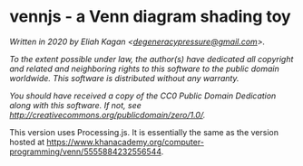 # vennjs - a Venn diagram shading toy

*Written in 2020 by Eliah Kagan \<degeneracypressure@gmail.com\>.*

*To the extent possible under law, the author(s) have dedicated all copyright
and related and neighboring rights to this software to the public domain
worldwide. This software is distributed without any warranty.*

*You should have received a copy of the CC0 Public Domain Dedication along with
this software. If not, see
<http://creativecommons.org/publicdomain/zero/1.0/>.*

This version uses Processing.js. It is essentially the same as the version
hosted at
https://www.khanacademy.org/computer-programming/venn/5555884232556544.
